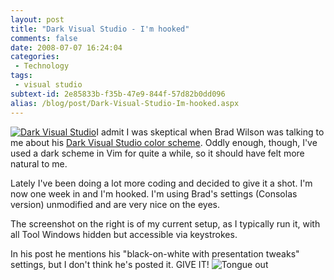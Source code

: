 ```yaml
---
layout: post
title: "Dark Visual Studio - I'm hooked"
comments: false
date: 2008-07-07 16:24:04
categories:
 - Technology
tags:
 - visual studio
subtext-id: 2e85833b-f35b-47e9-844f-57d82b0dd096
alias: /blog/post/Dark-Visual-Studio-Im-hooked.aspx
---
```



[![Dark Visual Studio](/images/blog/WindowsLiveWriter/DarkVisualStudioImhooked_F3DE/image_thumb.png)](/images/blog/WindowsLiveWriter/DarkVisualStudioImhooked_F3DE/image_2.png)I admit I was skeptical when Brad Wilson was talking to me about his [Dark Visual Studio color scheme](http://www.agileprogrammer.com/dotnetguy/archive/2006/09/07/19030.aspx). Oddly enough, though, I've used a dark scheme in Vim for quite a while, so it should have felt more natural to me.

Lately I've been doing a lot more coding and decided to give it a shot. I'm now one week in and I'm hooked. I'm using Brad's settings (Consolas version) unmodified and are very nice on the eyes.

The screenshot on the right is of my current setup, as I typically run it, with all Tool Windows hidden but accessible via keystrokes.

In his post he mentions his "black-on-white with presentation tweaks" settings, but I don't think he's posted it. GIVE IT! ![Tongue out](http://messenger.msn.com/MMM2006-04-19_17.00/Resource/emoticons/tongue_smile.gif)

